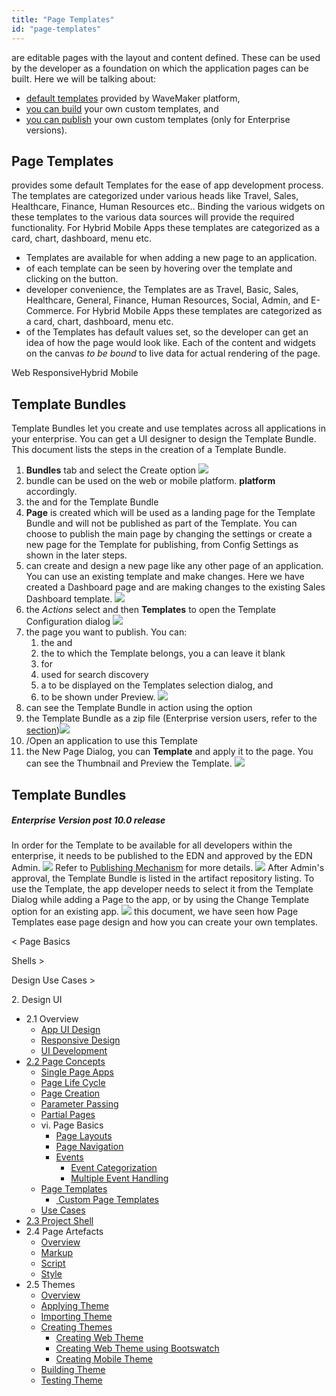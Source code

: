 ```yaml
---
title: "Page Templates"
id: "page-templates"
---
```


are editable pages with the layout and content defined. These can be used by the developer as a foundation on which the application pages can be built. Here we will be talking about:

- [default templates](#default-page-templates) provided by WaveMaker platform,
- [you can build](#creating-page-templates) your own custom templates, and
- [you can publish](#publishing-page-templates) your own custom templates (only for Enterprise versions).

## Page Templates

provides some default Templates for the ease of app development process. The templates are categorized under various heads like Travel, Sales, Healthcare, Finance, Human Resources etc.. Binding the various widgets on these templates to the various data sources will provide the required functionality. For Hybrid Mobile Apps these templates are categorized as a card, chart, dashboard, menu etc.

- Templates are available for when adding a new page to an application.
- of each template can be seen by hovering over the template and clicking on the button.
- developer convenience, the Templates are as Travel, Basic, Sales, Healthcare, General, Finance, Human Resources, Social, Admin, and E-Commerce. For Hybrid Mobile Apps these templates are categorized as a card, chart, dashboard, menu etc.
- of the Templates has default values set, so the developer can get an idea of how the page would look like. Each of the content and widgets on the canvas _to be bound_ to live data for actual rendering of the page.

Web ResponsiveHybrid Mobile

## Template Bundles

Template Bundles let you create and use templates across all applications in your enterprise. You can get a UI designer to design the Template Bundle. This document lists the steps in the creation of a Template Bundle.

1. **Bundles** tab and select the Create option [![](../assets/Create_TB_create.png)](../assets/Create_TB_create.png)
2. bundle can be used on the web or mobile platform. **platform** accordingly.
3. the and for the Template Bundle
4. **Page** is created which will be used as a landing page for the Template Bundle and will not be published as part of the Template. You can choose to publish the main page by changing the settings or create a new page for the Template for publishing, from Config Settings as shown in the later steps.
5. can create and design a new page like any other page of an application. You can use an existing template and make changes. Here we have created a Dashboard page and are making changes to the existing Sales Dashboard template. [![](../assets/Create_TB_template_page.png)](../assets/Create_TB_template_page.png)
6. the _Actions_ select and then **Templates** to open the Template Configuration dialog [![](../assets/template_config_select.png)](../assets/template_config_select.png)
7. the page you want to publish. You can:
    1. the and
    2. the to which the Template belongs, you a can leave it blank
    3. for
    4. used for search discovery
    5. a to be displayed on the Templates selection dialog, and
    6. to be shown under Preview. [![](../assets/template_config.png)](../assets/template_config.png)
8. can see the Template Bundle in action using the option
9. the Template Bundle as a zip file (Enterprise version users, refer to the [section](#publishing-page-templates))[![](../assets/template_export.png)](../assets/template_export.png)
10. /Open an application to use this Template
11. the New Page Dialog, you can **Template** and apply it to the page. You can see the Thumbnail and Preview the Template. [![](../assets/template_import.png)](../assets/template_import.png)

## Template Bundles

##### Enterprise Version post 10.0 release

In order for the Template to be available for all developers within the enterprise, it needs to be published to the EDN and approved by the EDN Admin. [![](../assets/Publish_template.png)](../assets/Publish_template.png) Refer to [ Publishing Mechanism](/learn/app-development/wavemaker-overview/artifacts-repository/#publishing) for more details. [![](../assets/Publish_template_edn.png)](../assets/Publish_template_edn.png) After Admin's approval, the Template Bundle is listed in the artifact repository listing. To use the Template, the app developer needs to select it from the Template Dialog while adding a Page to the app, or by using the Change Template option for an existing app. [![](../assets/Artifacts_template_list.png)](../assets/Artifacts_template_list.png) this document, we have seen how Page Templates ease page design and how you can create your own templates.

< Page Basics

Shells >

Design Use Cases >

2\. Design UI

- 2.1 Overview
    - [App UI Design](/learn/app-development/ui-design/design-overview/#app-ui-design)
    - [Responsive Design](/learn/app-development/ui-design/design-overview/#responsive-design)
    - [UI Development](/learn/app-development/ui-design/design-overview/#ui-development)
- [2.2 Page Concepts](/learn/app-development/ui-design/page-concepts/)
    - [Single Page Apps](/learn/app-development/ui-design/page-concepts/)
    - [Page Life Cycle](/learn/app-development/ui-design/page-concepts/#page-lifecycle)
    - [Page Creation](/learn/app-development/ui-design/page-creation/)
    - [Parameter Passing](/learn/app-development/ui-design/page-creation/#page-parameters)
    - [Partial Pages](/learn/app-development/ui-design/page-concepts/partial-pages/)
    - vi. Page Basics
        - [Page Layouts](/learn/app-development/ui-design/page-concepts/page-layouts/#page-layouts)
        - [Page Navigation](/learn/app-development/ui-design/page-concepts/page-layouts/#page-navigation)
        - [Events](/learn/app-development/ui-design/page-concepts/page-layouts/#events)
            - [Event Categorization](/learn/app-development/ui-design/page-concepts/page-layouts/#event-categorization)
            - [Multiple Event Handling](/learn/app-development/ui-design/page-concepts/page-layouts/#multiple-events)
    - [Page Templates](#)
        - [ Custom Page Templates](#creating-page-templates)
    - [Use Cases](/learn/app-development/ui-design/use-cases-ui-design/)
- [2.3 Project Shell](/learn/app-development/ui-design/project-shells/)
- 2.4 Page Artefacts
    - [Overview](/learn/app-development/ui-design/page-artefacts/)
    - [Markup](/learn/app-development/ui-design/page-artefacts/#page-markup)
    - [Script](/learn/app-development/ui-design/page-artefacts/#page-script)
    - [Style](/learn/app-development/ui-design/page-artefacts/#page-style)
- 2.5 Themes
    - [Overview](/learn/app-development/ui-design/themes/)
    - [Applying Theme](/learn/app-development/ui-design/themes/#apply-theme)
    - [Importing Theme](/learn/app-development/ui-design/themes/#import-theme)
    - [Creating Themes](/learn/app-development/ui-design/themes/#create-theme)
        - [Creating Web Theme](/learn/app-development/ui-design/themes/#create-theme-web)
        - [Creating Web Theme using Bootswatch](/learn/app-development/ui-design/themes/#create-theme-bootswatch)
        - [Creating Mobile Theme](/learn/app-development/ui-design/themes/#create-theme-mobile)
    - [Building Theme](/learn/app-development/ui-design/themes/#build-theme)
    - [Testing Theme](/learn/app-development/ui-design/themes/#test-theme)
